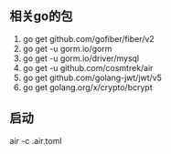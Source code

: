## 相关go的包
1. go get github.com/gofiber/fiber/v2
2. go get -u gorm.io/gorm
3. go get -u gorm.io/driver/mysql
4. go get -u github.com/cosmtrek/air
5. go get github.com/golang-jwt/jwt/v5
6. go get golang.org/x/crypto/bcrypt
## 启动
air -c .air.toml
